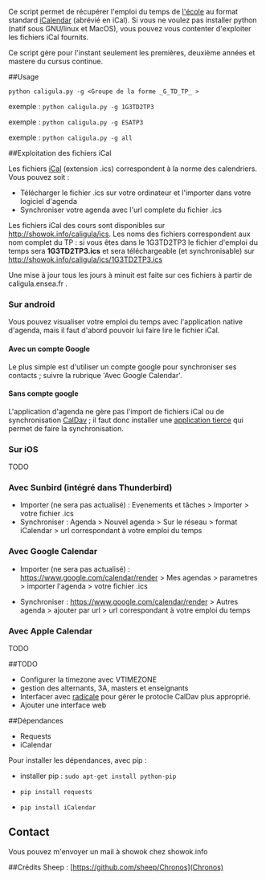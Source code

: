 Ce script permet de récupérer l'emploi du temps de [l'école](http://caligula.ensea.fr) au format standard [iCalendar](http://fr.wikipedia.org/wiki/ICalendar) (abrévié en iCal). Si vous ne voulez pas installer python (natif sous GNU/linux et MacOS), vous pouvez vous contenter d'exploiter les fichiers iCal fournits.

Ce script gère pour l'instant seulement les premières, deuxième années et mastere du cursus continue. 



##Usage


`python caligula.py -g <Groupe de la forme _G_TD_TP_ > `

exemple : `python caligula.py -g 1G3TD2TP3`

exemple : `python caligula.py -g ESATP3`

exemple : `python caligula.py -g all`


##Exploitation des fichiers iCal

Les fichiers [iCal](http://en.wikipedia.org/wiki/ICalendar) (extension .ics) correspondent à la norme des calendriers. Vous pouvez soit :
* Télécharger le fichier .ics sur votre ordinateur et l'importer dans votre logiciel d'agenda
* Synchroniser votre agenda avec l'url complete du fichier .ics

Les fichiers iCal des cours sont disponibles sur http://showok.info/caligula/ics. Les noms des fichiers correspondent aux nom complet du TP : si vous êtes dans le 1G3TD2TP3 le fichier d'emploi du temps sera **1G3TD2TP3.ics** et sera téléchargeable (et synchronisable) sur http://showok.info/caligula/ics/1G3TD2TP3.ics

Une mise à jour tous les jours à minuit est faite sur ces fichiers à partir de caligula.ensea.fr .

### Sur android

Vous pouvez visualiser votre emploi du temps avec l'application native d'agenda, mais il faut d'abord pouvoir lui faire lire le fichier iCal.

#### Avec un compte Google

Le plus simple est d'utiliser un compte google pour synchroniser ses contacts ; suivre la rubrique 'Avec Google Calendar'.

#### Sans compte google

L'application d'agenda ne gère pas l'import de fichiers iCal ou de synchronisation [CalDav](http://fr.wikipedia.org/wiki/CalDAV) ; il faut donc installer une [application tierce](https://play.google.com/store/apps/details?id=org.kc.and.ical&hl=fr) qui permet de faire la synchronisation.

### Sur iOS

TODO

### Avec Sunbird (intégré dans Thunderbird)

* Importer (ne sera pas actualisé) : Evenements et tâches > Importer > votre fichier .ics 
* Synchroniser : Agenda > Nouvel agenda > Sur le réseau > format iCalendar > url correspondant à votre emploi du temps

### Avec Google Calendar

* Importer (ne sera pas actualisé) :  https://www.google.com/calendar/render > Mes agendas > parametres > importer l'agenda > votre fichier .ics 

* Synchroniser : https://www.google.com/calendar/render > Autres agenda > ajouter par url > url correspondant à votre emploi du temps

### Avec Apple Calendar

TODO

##TODO

* Configurer la timezone avec VTIMEZONE 
* gestion des alternants, 3A, masters et enseignants
* Interfacer avec [radicale](http://radicale.org/) pour gérer le protocle CalDav plus approprié.
* Ajouter une interface web



##Dépendances

* Requests 
* iCalendar

Pour installer les dépendances, avec pip :

* installer pip : `sudo apt-get install python-pip`

* `pip install requests`

* `pip install iCalendar`

## Contact 

Vous pouvez m'envoyer un mail à showok chez showok.info

##Crédits
Sheep : [https://github.com/sheep/Chronos](Chronos)
